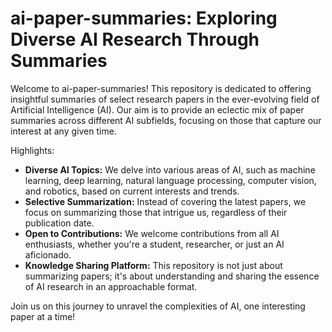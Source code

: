 # ai-paper-summaries: Exploring Diverse AI Research Through Summaries

Welcome to ai-paper-summaries! This repository is dedicated to offering insightful summaries of select research papers in the ever-evolving field of Artificial Intelligence (AI). Our aim is to provide an eclectic mix of paper summaries across different AI subfields, focusing on those that capture our interest at any given time.

Highlights:

- **Diverse AI Topics:** We delve into various areas of AI, such as machine learning, deep learning, natural language processing, computer vision, and robotics, based on current interests and trends.
- **Selective Summarization:** Instead of covering the latest papers, we focus on summarizing those that intrigue us, regardless of their publication date.
- **Open to Contributions:** We welcome contributions from all AI enthusiasts, whether you're a student, researcher, or just an AI aficionado.
- **Knowledge Sharing Platform:** This repository is not just about summarizing papers; it's about understanding and sharing the essence of AI research in an approachable format.

Join us on this journey to unravel the complexities of AI, one interesting paper at a time!
